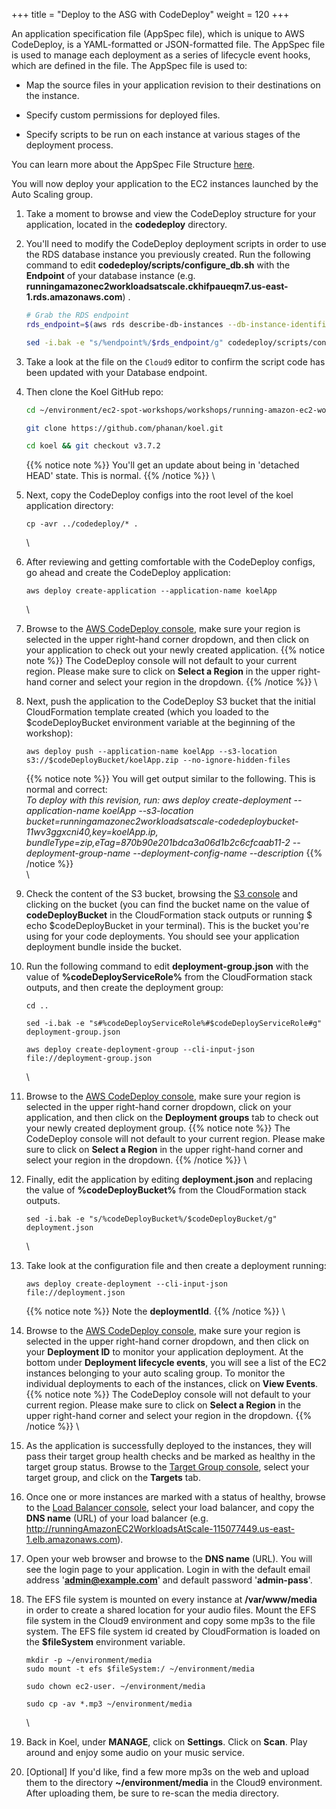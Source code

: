 +++
title = "Deploy to the ASG with CodeDeploy"
weight = 120
+++

An application specification file (AppSpec file), which is unique to AWS CodeDeploy, is a YAML-formatted or JSON-formatted file. The AppSpec file is used to manage each deployment as a series of lifecycle event hooks, which are defined in the file. The AppSpec file is used to:
	
* Map the source files in your application revision to their destinations on the instance.

* Specify custom permissions for deployed files.

* Specify scripts to be run on each instance at various stages of the deployment process.

You can learn more about the AppSpec File Structure [here](https://docs.aws.amazon.com/codedeploy/latest/userguide/reference-appspec-file-structure.html).

You will now deploy your application to the EC2 instances launched by the Auto Scaling group.

1. Take a moment to browse and view the CodeDeploy structure for your application, located in the **codedeploy** directory.

1. You'll need to modify the CodeDeploy deployment scripts in order to use the RDS database instance you previously created. Run the following command to edit **codedeploy/scripts/configure_db.sh** with the **Endpoint** of your database instance (e.g. **runningamazonec2workloadsatscale.ckhifpaueqm7.us-east-1.rds.amazonaws.com**) . 

   ```bash
   # Grab the RDS endpoint
   rds_endpoint=$(aws rds describe-db-instances --db-instance-identifier runningamazonec2workloadsatscale --query DBInstances[].Endpoint.Address --output text)
   
   sed -i.bak -e "s/%endpoint%/$rds_endpoint/g" codedeploy/scripts/configure_db.sh
   ```

1. Take a look at the file on the `Cloud9` editor to confirm the script code has been updated with your Database endpoint. 

1. Then clone the Koel GitHub repo:
   ```bash
   cd ~/environment/ec2-spot-workshops/workshops/running-amazon-ec2-workloads-at-scale/
   
   git clone https://github.com/phanan/koel.git
   
   cd koel && git checkout v3.7.2
   ```
   {{% notice note %}}
   	You'll get an update about being in 'detached HEAD' state. This is normal.
   {{% /notice %}}
   \
1. Next, copy the CodeDeploy configs into the root level of the koel application directory:
   ```
   cp -avr ../codedeploy/* .
   ```
   \
1. After reviewing and getting comfortable with the CodeDeploy configs, go ahead and create the CodeDeploy application:
   ```
   aws deploy create-application --application-name koelApp
   ```
   \
1. Browse to the [AWS CodeDeploy console](https://console.aws.amazon.com/codesuite/codedeploy/applications), make sure your region is selected in the upper right-hand corner dropdown, and then click on your application to check out your newly created application.
   {{% notice note %}}
   The CodeDeploy console will not default to your current region. Please make sure to click on **Select a Region** in the upper right-hand corner and select your region in the dropdown.
   {{% /notice %}}
   \
1. Next, push the application to the CodeDeploy S3 bucket that the initial CloudFormation template created (which you loaded to the $codeDeployBucket environment variable at the beginning of the workshop):
   ```
   aws deploy push --application-name koelApp --s3-location s3://$codeDeployBucket/koelApp.zip --no-ignore-hidden-files
   ```
   {{% notice note %}}
   You will get output similar to the following. This is normal and correct:	
   *To deploy with this revision, run: aws deploy create-deployment --application-name koelApp --s3-location bucket=runningamazonec2workloadsatscale-codedeploybucket-11wv3ggxcni40,key=koelApp.ip,      bundleType=zip,eTag=870b90e201bdca3a06d1b2c6cfcaab11-2 --deployment-group-name <deployment-group-name> --deployment-config-name <deployment-config-name> --description <description>*
   {{% /notice %}}	
   \
1. Check the content of the S3 bucket, browsing the [S3 console](https://s3.console.aws.amazon.com/s3/home) and clicking on the bucket (you can find the bucket name on the value of **codeDeployBucket** in the CloudFormation stack outputs or running $ echo $codeDeployBucket in your terminal). This is the bucket you're using for your code deployments. You should see your application deployment bundle inside the bucket.

1. Run the following command to edit **deployment-group.json** with the value of **%codeDeployServiceRole%** from the CloudFormation stack outputs, and then create the deployment group:
   ```
   cd ..
   
   sed -i.bak -e "s#%codeDeployServiceRole%#$codeDeployServiceRole#g" deployment-group.json
   
   aws deploy create-deployment-group --cli-input-json file://deployment-group.json
   ```
   \
1. Browse to the [AWS CodeDeploy console](https://console.aws.amazon.com/codesuite/codedeploy/applications), make sure your region is selected in the upper right-hand corner dropdown, click on your application, and then click on the **Deployment groups** tab to check out your newly created deployment group.
   {{% notice note %}}
   The CodeDeploy console will not default to your current region. Please make sure to click on **Select a Region** in the upper right-hand corner and select your region in the dropdown.
   {{% /notice %}}
   \
1. Finally, edit the application by editing **deployment.json** and replacing the value of **%codeDeployBucket%** from the CloudFormation stack outputs.
   ```
   sed -i.bak -e "s/%codeDeployBucket%/$codeDeployBucket/g" deployment.json
   ```
   \
1. Take look at the configuration file and then create a deployment running:
   ```
   aws deploy create-deployment --cli-input-json file://deployment.json
   ```
   {{% notice note %}}
   Note the **deploymentId**.
   {{% /notice %}}
   \
1. Browse to the [AWS CodeDeploy console](https://console.aws.amazon.com/codesuite/codedeploy/deployments), make sure your region is selected in the upper right-hand corner dropdown, and then click on your **Deployment ID** to monitor your application deployment. At the bottom under **Deployment lifecycle events**, you will see a list of the EC2 instances belonging to your auto scaling group. To monitor the individual deployments to each of the instances, click on **View Events**. \
   {{% notice note %}}
   The CodeDeploy console will not default to your current region. Please make sure to click on **Select a Region** in the upper right-hand corner and select your region in the dropdown.
   {{% /notice %}}
   \
1. As the application is successfully deployed to the instances, they will pass their target group health checks and be marked as healthy in the target group status. Browse to the [Target Group console](https://console.aws.amazon.com/ec2/v2/home#TargetGroups:sort=targetGroupName), select your target group, and click on the **Targets** tab.

1. Once one or more instances are marked with a status of healthy, browse to the [Load Balancer console](https://console.aws.amazon.com/ec2/v2/home#LoadBalancers:sort=loadBalancerName), select your load balancer, and copy the **DNS name** (URL) of your load balancer (e.g. http://runningAmazonEC2WorkloadsAtScale-115077449.us-east-1.elb.amazonaws.com).

1. Open your web browser and browse to the **DNS name** (URL). You will see the login page to your application. Login in with the default email address '**admin@example.com**' and default password '**admin-pass**'.

1. The EFS file system is mounted on every instance at **/var/www/media** in order to create a shared location for your audio files. Mount the EFS file system in the Cloud9 environment and copy some mp3s to the file system. The EFS file system id created by CloudFormation is loaded on the **$fileSystem** environment variable.
   ```
   mkdir -p ~/environment/media
   sudo mount -t efs $fileSystem:/ ~/environment/media
   
   sudo chown ec2-user. ~/environment/media
   
   sudo cp -av *.mp3 ~/environment/media
   ```	
   \
1. Back in Koel, under **MANAGE**, click on **Settings**. Click on **Scan**. Play around and enjoy some audio on your music service.

1. [Optional] If you'd like, find a few more mp3s on the web and upload them to the directory **~/environment/media** in the Cloud9 environment. After uploading them, be sure to re-scan the media directory.
